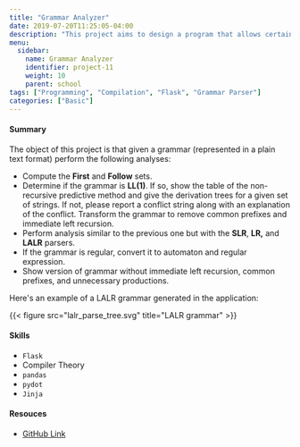 ```yaml
---
title: "Grammar Analyzer"
date: 2019-07-20T11:25:05-04:00
description: "This project aims to design a program that allows certain grammar processing to be carried out. The project has a visual interface that describes the grammar and reports the results.."
menu:
  sidebar:
    name: Grammar Analyzer
    identifier: project-11
    weight: 10
    parent: school
tags: ["Programming", "Compilation", "Flask", "Grammar Parser"]
categories: ["Basic"]
---
```



#### Summary

The object of this project is that given a grammar (represented in a plain text format) perform the following analyses:

- Compute the **First** and **Follow** sets.
- Determine if the grammar is **LL(1)**. If so, show the table of the non-recursive predictive method and give the derivation trees for a given set of strings. If not, please report a conflict string along with an explanation of the conflict. Transform the grammar to remove common prefixes and immediate left recursion.
- Perform analysis similar to the previous one but with the **SLR**, **LR,** and **LALR** parsers.
- If the grammar is regular, convert it to automaton and regular expression.
- Show version of grammar without immediate left recursion, common prefixes, and unnecessary productions.

Here's an example of a LALR grammar generated in the application:


{{< figure src="lalr_parse_tree.svg" title="LALR grammar" >}}

#### **Skills**

- `Flask`
- Compiler Theory
- `pandas`
- `pydot`
- `Jinja`

#### Resouces

- [GitHub Link](https://github.com/lorainemg/grammar-analyzer)